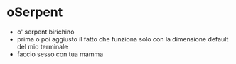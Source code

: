 # oSerpent
- o' serpent birichino
- prima o poi aggiusto il fatto che funziona solo con la dimensione
  default del mio terminale
- faccio sesso con tua mamma
